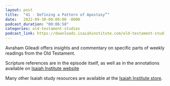 ```yaml
---
layout: post
title:  "41 - Defining a Pattern of Apostasy”"
date:   2022-09-30-00:00:00 -0000
podcast_duration: "00:06:58"
categories: old-testament-studies
podcast_link: https://downloads.isaiahinstitute.com/old-testament-studies/II-OT-40.mp3
---
```

Avraham Gileadi offers insights and commentary on specific parts of weekly readings from the Old Testament.

Scripture references are in the episode itself, as well as in the annotations available on [Isaiah Institute website](https://isaiahinstitute.com/studies-in-the-old-testament/)

Many other Isaiah study resources are available at the [Isaiah Institute store](https://isaiahinstitute.com/store/).